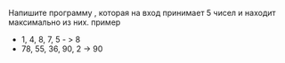 Напишите программу , которая на вход принимает 5 чисел и находит максимально из них.
пример
- 1, 4, 8, 7, 5 - > 8
- 78, 55, 36, 90, 2 -> 90